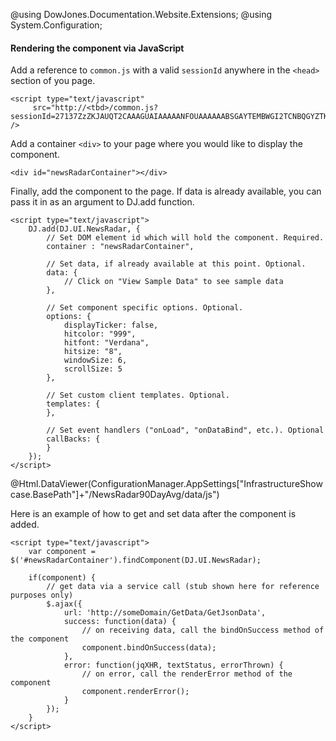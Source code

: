 ﻿@using DowJones.Documentation.Website.Extensions;
@using System.Configuration;

#### Rendering the component via JavaScript

Add a reference to `common.js` with a valid `sessionId` anywhere in the `<head>` section of you page.

	<script type="text/javascript" 
	     src="http://<tbd>/common.js?sessionId=27137ZzZKJAUQT2CAAAGUAIAAAAANFOUAAAAAABSGAYTEMBWGI2TCNBQGYZTKNZS" />

Add a container `<div>` to your page where you would like to display the component.

	<div id="newsRadarContainer"></div>

Finally, add the component to the page.
If data is already available, you can pass it in as an argument to DJ.add function.

	<script type="text/javascript">
		DJ.add(DJ.UI.NewsRadar, {
			// Set DOM element id which will hold the component. Required.
			container : "newsRadarContainer", 
			
			// Set data, if already available at this point. Optional.
            data: {
				// Click on "View Sample Data" to see sample data
			},

			// Set component specific options. Optional.
			options: {
				displayTicker: false,
				hitcolor: "999",
				hitfont: "Verdana",
				hitsize: "8",
				windowSize: 6,
				scrollSize: 5
            },
			
			// Set custom client templates. Optional.
			templates: {
			},

			// Set event handlers ("onLoad", "onDataBind", etc.). Optional
			callBacks: {
			}
		}); 
	</script>
		  
@Html.DataViewer(ConfigurationManager.AppSettings["InfrastructureShowcase.BasePath"]+"/NewsRadar90DayAvg/data/js")

Here is an example of how to get and set data after the component is added.

	<script type="text/javascript">
		var component = $('#newsRadarContainer').findComponent(DJ.UI.NewsRadar);

		if(component) {
			// get data via a service call (stub shown here for reference purposes only)
			$.ajax({
				url: 'http://someDomain/GetData/GetJsonData',
				success: function(data) {
					// on receiving data, call the bindOnSuccess method of the component
					component.bindOnSuccess(data);
				},
				error: function(jqXHR, textStatus, errorThrown) {
					// on error, call the renderError method of the component
					component.renderError();
				}
			});
		}
	</script>